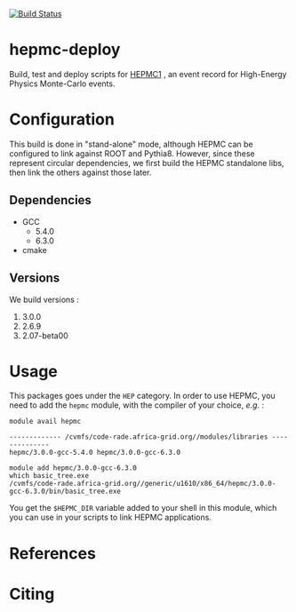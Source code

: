 [![Build Status](https://ci.sagrid.ac.za/buildStatus/icon?job=hepmc-deploy&build=9)](https://ci.sagrid.ac.za/job/hepmc-deploy/9/)

# hepmc-deploy

Build, test and deploy scripts for  [HEPMC](http://hepmc.web.cern.ch/hepmc/)[1](#hep-cite) , an event record for High-Energy Physics Monte-Carlo events.

# Configuration

This build is done in "stand-alone" mode, although HEPMC can be configured to link against ROOT and Pythia8.
However, since these represent circular dependencies, we first build the HEPMC standalone libs, then link the others against those later.

## Dependencies

  * GCC
    * 5.4.0
    * 6.3.0
  * cmake

## Versions

We build versions :

  1. 3.0.0
  2. 2.6.9
  3. 2.07-beta00

# Usage

This packages goes under the `HEP` category. In order to use  HEPMC, you need to add the `hepmc` module, with the compiler of your choice, _e.g._ :

```
module avail hepmc

------------- /cvmfs/code-rade.africa-grid.org//modules/libraries --------------
hepmc/3.0.0-gcc-5.4.0 hepmc/3.0.0-gcc-6.3.0

module add hepmc/3.0.0-gcc-6.3.0
which basic_tree.exe
/cvmfs/code-rade.africa-grid.org//generic/u1610/x86_64/hepmc/3.0.0-gcc-6.3.0/bin/basic_tree.exe
```

You get the `$HEPMC_DIR` variable added to your shell in this module, which you can use in your scripts to link  HEPMC applications.

# References



# Citing
